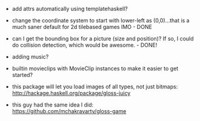 - add attrs automatically using templatehaskell?
- change the coordinate system to start with lower-left as (0,0)...that is a much saner default for 2d tilebased games IMO - DONE
- can I get the bounding box for a picture (size and position)? If so, I could do collision detection, which would be awesome. - DONE!
- adding music?
- builtin movieclips with MovieClip instances to make it easier to get started?

- this package will let you load images of all types, not just bitmaps:
    http://hackage.haskell.org/package/gloss-juicy

- this guy had the same idea I did: https://github.com/mchakravarty/gloss-game
